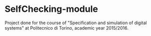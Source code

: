 # SelfChecking-module
Project done for the course of "Specification and simulation of digital systems" at Politecnico di Torino, academic year 2015/2016.
